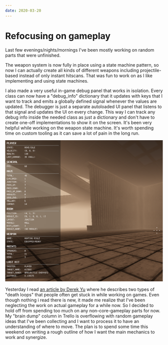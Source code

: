 ```yaml
---
date: 2020-03-20
---
```


# Refocusing on gameplay

Last few evenings/nights/mornings I've been mostly working on random parts that were unfinished.

The weapon system is now fully in place using a state machine pattern, so now I can actually create all kinds of different weapons including projectile-based instead of only instant hitscans. That was fun to work on as I like implementing and using state machines.

I also made a very useful in-game debug panel that works in isolation. Every class can now have a "debug_info" dictionary that it updates with keys that I want to track and emits a globally defined signal whenever the values are updated. The debugger is just a separate autoloaded UI panel that listens to that signal and updates the UI on every change. This way I can track any debug info inside the needed class as just a dictionary and don't have to create one-off implementations to show it on the screen. It's been very helpful while working on the weapon state machine. It's worth spending time on custom tooling as it can save a lot of pain in the long run.

![in-game debug panel](/img/dlog/debug-panel.png)

Yesterday I read [an article by Derek Yu](https://www.derekyu.com/makegames/deathloops.html) where he describes two types of "death loops" that people often get stuck in while working on games. Even though nothing i read there is new, it made me realize that I've been neglecting the work on actual gameplay for a while now. So I decided to hold off from spending too much on any non-core-gameplay parts for now. My "brain dump" column in Trello is overflowing with random gameplay ideas that I've been collecting and I want to process it to have an understanding of where to move. The plan is to spend some time this weekend on writing a rough outline of how I want the main mechanics to work and synergize.
